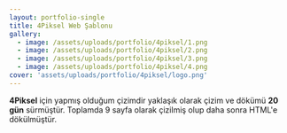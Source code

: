 ```yaml
---
layout: portfolio-single
title: 4Piksel Web Şablonu
gallery:
  - image: /assets/uploads/portfolio/4piksel/1.png
  - image: /assets/uploads/portfolio/4piksel/2.png
  - image: /assets/uploads/portfolio/4piksel/3.png
  - image: /assets/uploads/portfolio/4piksel/4.png
cover: 'assets/uploads/portfolio/4piksel/logo.png'
---
```


**4Piksel** için yapmış olduğum çizimdir yaklaşık olarak çizim ve dökümü **20 gün** sürmüştür. Toplamda 9 sayfa olarak çizilmiş olup daha sonra HTML'e dökülmüştür. 
